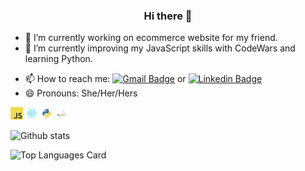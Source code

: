 <div align="center">
  
### Hi there 👋
  
</div>

- 🔭 I’m currently working on ecommerce website for my friend.
- 🌱 I’m currently improving my JavaScript skills with CodeWars and learning Python.
<!-- - 👯 I’m looking to collaborate on ... -->
<!-- - 🤔 I’m looking for help with ... -->
<!-- - 💬 Ask me about ... -->
- 📫 How to reach me: [![Gmail Badge](https://img.shields.io/badge/-mlozynska79@gmail.com-c14438?style=flat-square&logo=Gmail&logoColor=white&link=mailto:ineta.bliu@gmail.com)](mailto:ineta.bliu@gmail.com) or  [![Linkedin Badge](https://img.shields.io/badge/-mlozynska-blue?style=flat-square&logo=Linkedin&logoColor=white&link=https://www.linkedin.com/in/mlozynska/)](https://www.linkedin.com/in/mlozynska/)
- 😄 Pronouns: She/Her/Hers
<!-- - ⚡ Fun fact: ... -->

<code><img height="20" src="https://raw.githubusercontent.com/github/explore/80688e429a7d4ef2fca1e82350fe8e3517d3494d/topics/javascript/javascript.png"></code>
<code><img height="20" src="https://raw.githubusercontent.com/github/explore/80688e429a7d4ef2fca1e82350fe8e3517d3494d/topics/react/react.png"></code>
<code><img height="20" src="https://raw.githubusercontent.com/github/explore/80688e429a7d4ef2fca1e82350fe8e3517d3494d/topics/python/python.png"></code>
<code><img height="20" src="https://raw.githubusercontent.com/github/explore/80688e429a7d4ef2fca1e82350fe8e3517d3494d/topics/mysql/mysql.png"></code>

![Github stats](https://github-readme-stats.vercel.app/api?username=mlozynska&theme=nightowl&show_icons=true&count_private=true)


![Top Languages Card](https://github-readme-stats.vercel.app/api/top-langs/?username=mlozynska&layout=compact&theme=nightowl)
